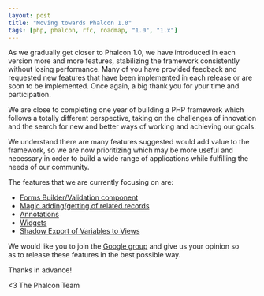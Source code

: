 ```yaml
---
layout: post
title: "Moving towards Phalcon 1.0"
tags: [php, phalcon, rfc, roadmap, "1.0", "1.x"]
---
```


As we gradually get closer to Phalcon 1.0, we have introduced in each version more and more features, stabilizing the framework consistently without losing performance. Many of you have provided feedback and requested new features that have been implemented in each release or are soon to be implemented. Once again, a big thank you for your time and participation.

We are close to completing one year of building a PHP framework which follows a totally different perspective, taking on the challenges of innovation and the search for new and better ways of working and achieving our goals.

We understand there are many features suggested would add value to the framework, so we are now prioritizing which may be more useful and necessary in order to build a wide range of applications while fulfilling the needs of our community.

The features that we are currently focusing on are:

- [Forms Builder/Validation component](https://groups.google.com/d/topic/phalcon/aIgeSnOOnJc/discussion)
- [Magic adding/getting of related records](https://groups.google.com/d/topic/phalcon/7ws5n7uB_tE/discussion)
- [Annotations](https://groups.google.com/d/topic/phalcon/ToItuhWEcvw/discussion)
- [Widgets](https://groups.google.com/d/topic/phalcon/Kq88boXcdFw/discussion)
- [Shadow Export of Variables to Views](https://groups.google.com/d/topic/phalcon/BpaZg0RFbYI/discussion)

We would like you to join the [Google group](https://groups.google.com/forum/#!forum/phalcon) and give us your opinion so as to release these features in the best possible way.

Thanks in advance!


<3 The Phalcon Team
